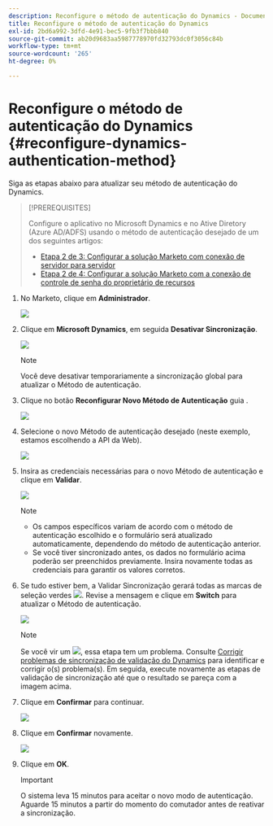```yaml
---
description: Reconfigure o método de autenticação do Dynamics - Documentos do Marketo - Documentação do produto
title: Reconfigure o método de autenticação do Dynamics
exl-id: 2bd6a992-3dfd-4e91-bec5-9fb3f7bbb840
source-git-commit: ab20d9683aa5987778970fd32793dc0f3056c84b
workflow-type: tm+mt
source-wordcount: '265'
ht-degree: 0%

---
```


# Reconfigure o método de autenticação do Dynamics {#reconfigure-dynamics-authentication-method}

Siga as etapas abaixo para atualizar seu método de autenticação do Dynamics.

>[!PREREQUISITES]
>
>Configure o aplicativo no Microsoft Dynamics e no Ative Diretory (Azure AD/ADFS) usando o método de autenticação desejado de um dos seguintes artigos:
>
>* [Etapa 2 de 3: Configurar a solução Marketo com conexão de servidor para servidor](/help/marketo/product-docs/crm-sync/microsoft-dynamics-sync/sync-setup/microsoft-dynamics-365-with-s2s-connection/step-2-of-3-set-up.md)
>* [Etapa 2 de 4: Configurar a solução Marketo com a conexão de controle de senha do proprietário de recursos](/help/marketo/product-docs/crm-sync/microsoft-dynamics-sync/sync-setup/microsoft-dynamics-365-with-ropc-connection/step-2-of-4-set-up.md)


1. No Marketo, clique em **Administrador**.

   ![](assets/reconfigure-dynamics-authentication-method-1.png)

1. Clique em **Microsoft Dynamics**, em seguida **Desativar Sincronização**.

   ![](assets/reconfigure-dynamics-authentication-method-2.png)

   >[!NOTE]
   >
   >Você deve desativar temporariamente a sincronização global para atualizar o Método de autenticação.

1. Clique no botão **Reconfigurar Novo Método de Autenticação** guia .

   ![](assets/reconfigure-dynamics-authentication-method-3.png)

1. Selecione o novo Método de autenticação desejado (neste exemplo, estamos escolhendo a API da Web).

   ![](assets/reconfigure-dynamics-authentication-method-4.png)

1. Insira as credenciais necessárias para o novo Método de autenticação e clique em **Validar**.

   ![](assets/reconfigure-dynamics-authentication-method-5.png)

   >[!NOTE]
   >
   >* Os campos específicos variam de acordo com o método de autenticação escolhido e o formulário será atualizado automaticamente, dependendo do método de autenticação anterior.
   >* Se você tiver sincronizado antes, os dados no formulário acima poderão ser preenchidos previamente. Insira novamente todas as credenciais para garantir os valores corretos.


1. Se tudo estiver bem, a Validar Sincronização gerará todas as marcas de seleção verdes ![](assets/green-check.png). Revise a mensagem e clique em **Switch** para atualizar o Método de autenticação.

   ![](assets/reconfigure-dynamics-authentication-method-6.png)

   >[!NOTE]
   >
   >Se você vir um ![](assets/red-x.png), essa etapa tem um problema. Consulte [Corrigir problemas de sincronização de validação do Dynamics](/help/marketo/product-docs/crm-sync/microsoft-dynamics-sync/sync-setup/validate-microsoft-dynamics-sync/fix-dynamics-validation-sync-issues.md) para identificar e corrigir o(s) problema(s). Em seguida, execute novamente as etapas de validação de sincronização até que o resultado se pareça com a imagem acima.

1. Clique em **Confirmar** para continuar.

   ![](assets/reconfigure-dynamics-authentication-method-7.png)

1. Clique em **Confirmar** novamente.

   ![](assets/reconfigure-dynamics-authentication-method-8.png)

1. Clique em **OK**.

   >[!IMPORTANT]
   >
   >O sistema leva 15 minutos para aceitar o novo modo de autenticação. Aguarde 15 minutos a partir do momento do comutador antes de reativar a sincronização.
